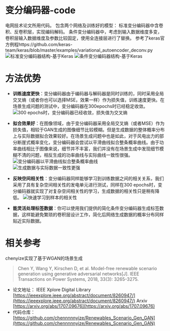 # 变分编码器-code
电网技术论文所用代码。
包含两个网络及训练好的模型：
标准变分编码器中含卷积、反卷积层，实现编码解码。
条件变分编码器中，考虑到输入数据维度多变，卷积层输入数据维度及参数比较固定，使用全连接层进行了替换。
参考了keras官方例程https://github.com/keras-team/keras/blob/master/examples/variational_autoencoder_deconv.py
![标准变分编码器结构-基于Keras](https://www.z4a.net/images/2018/07/29/model.png)
![条件变分编码器结构-基于Keras](https://www.z4a.net/images/2018/07/29/CVAE-model.png)


# 方法优势
- **训练速度更快**：变分编码器由于编码器与解码器是同时训练的，同时采用全局交叉熵（或者你也可以选择MSE，效果一样）作为损失值，训练速度更快。在场景生成问题的测试中，变分编码器在300epochs时已经稳定收敛。
![300 epochs时，变分编码器已经收敛，损失值为交叉熵](https://i.loli.net/2018/07/29/5b5d72cae1b1f.png)

- **拟合效果好**：在图像领域，由于变分编码器采用全局交叉熵（或者MSE）作为损失值，相较于GAN生成的图像细节比较模糊。但是生成数据的整体概率分布上与实际数据拟合效果较好。在场景生成问题中也是如此，对于风电出力的部分断崖式概率变化，变分编码器会尝试以平滑曲线拟合整条概率曲线。由于功率曲线相比于图像来说，细节并不丰富，我们并没有在场景生成中发现细节模糊不清的问题，相反生成的功率曲线与实际曲线一致性很强。
![变分编码器以平滑曲线拟合整条概率曲线](https://s8.postimg.cc/cylg6kp79/PDF.png)
![生成数据与实际数据一致性更强](https://i.loli.net/2018/07/29/5b5d75cbad339.jpg)

- **反映空间相关性**：变分编码器同样能够学习到训练数据之间的相关关系，我们采用了具有复杂空间相关性的发电单元进行测试，同样在300 epochs时，变分编码器就实现了对复杂空间相关性的学习，生成数据的相关性只是稍有降低。
![快速学习到样本的相关性](https://www.z4a.net/images/2018/07/29/Snipaste_2018-07-29_16-23-14.md.png)
- **能灵活处理标签数据**：你可以使用我们提供的简化条件变分编码器生成标签数据，这样能避免繁琐的卷积层设计工作，简化后网络生成数据的概率分布同样贴近实际数据。


# 相关参考
chenyize实现了基于WGAN的场景生成
> Chen Y, Wang Y, Kirschen D, et al. Model-free renewable scenario generation using generative adversarial networks[J]. IEEE Transactions on Power Systems, 2018, 33(3): 3265-3275.

- 论文地址：
IEEE Xplore Digital Library [https://ieeexplore.ieee.org/abstract/document/8260947/](https://ieeexplore.ieee.org/abstract/document/8260947/) 
Arxiv [https://arxiv.org/abs/1707.09676](https://arxiv.org/abs/1707.09676)
- 代码仓库：[https://github.com/chennnnnyize/Renewables_Scenario_Gen_GAN](https://github.com/chennnnnyize/Renewables_Scenario_Gen_GAN)

